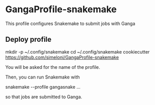 # GangaProfile-snakemake
This profile configures Snakemake to submit jobs with Ganga

## Deploy profile 
mkdir -p ~/.config/snakemake
cd ~/.config/snakemake
cookiecutter https://github.com/simeloni/GangaProfile-snakemake

You will be asked for the name of the profile.

Then, you can run Snakemake with

snakemake --profile gangasnake ...

so that jobs are submitted to Ganga. 